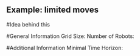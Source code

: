 ## Example: limited moves

#Idea behind this

#General Information
Grid Size:
Number of Robots:

#Additional Information
Minimal Time Horizon:




